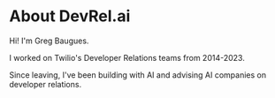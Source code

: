 # About DevRel.ai

Hi! I'm Greg Baugues. 

I worked on Twilio's Developer Relations teams from 2014-2023. 

Since leaving, I've been building with AI and advising AI companies on developer relations. 


